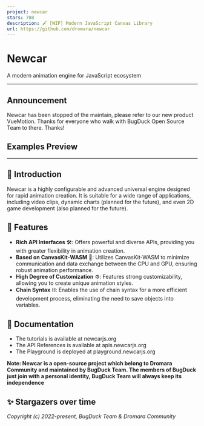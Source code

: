 ```yaml
---
project: newcar
stars: 708
description: 🖌️ [WIP] Modern JavaScript Canvas Library
url: https://github.com/dromara/newcar
---
```


Newcar
======

A modern animation engine for JavaScript ecosystem

* * *

Announcement
------------

Newcar has been stopped of the maintain, please refer to our new product VueMotion. Thanks for everyone who walk with BugDuck Open Source Team to there. Thanks!

Examples Preview
----------------

* * *

📔 Introduction
---------------

Newcar is a highly configurable and advanced universal engine designed for rapid animation creation. It is suitable for a wide range of applications, including video clips, dynamic charts (planned for the future), and even 2D game development (also planned for the future).

🌟 Features
-----------

-   **Rich API Interfaces** 🛠️: Offers powerful and diverse APIs, providing you with greater flexibility in animation creation.
-   **Based on CanvasKit-WASM** 🧬: Utilizes CanvasKit-WASM to minimize communication and data exchange between the CPU and GPU, ensuring robust animation performance.
-   **High Degree of Customization** ⚙️: Features strong customizability, allowing you to create unique animation styles.
-   **Chain Syntax** ⛓️: Enables the use of chain syntax for a more efficient development process, eliminating the need to save objects into variables.

📖 Documentation
----------------

-   The tutorials is available at newcarjs.org
-   The API References is available at apis.newcarjs.org
-   The Playground is deployed at playground.newcarjs.org

**Note: Newcar is a open-source project which belong to Dromara Community and maintained by BugDuck Team. The members of BugDuck just join with a personal identity, BugDuck Team will always keep its independence**

✨ Stargazers over time
----------------------

_Copyright (c) 2022-present, BugDuck Team & Dromara Community_
